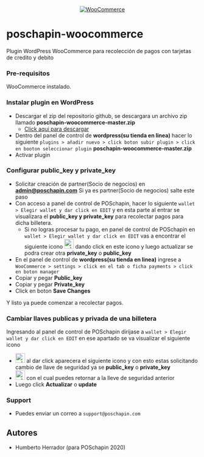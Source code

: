 
<p align="center"><a href="https://poschapin.com/"><img src="https://user-images.githubusercontent.com/37667605/86314652-713dc580-bbe5-11ea-83eb-749a41f60c65.png" alt="WooCommerce"></a></p>



# poschapin-woocommerce

Plugin WordPress WooCommerce para recolección de pagos con tarjetas de credito y debito

### Pre-requisitos

WooCommerce instalado.

### Instalar plugin en WordPress
- Descargar el zip del repositorio github, se descargara un archivo zip llamado **poschapin-woocommerce-master.zip** 
  - [Click aqui para descargar](https://github.com/hhklik/poschapin-woocommerce/archive/master.zip)
- Dentro del panel de control de **wordpress(su tienda en linea)** hacer lo siguiente  `plugins > añadir nuevo > click boton subir plugin > click en booton seleccionar plugin` **poschapin-woocommerce-master.zip**
- Activar plugin

### Configurar public_key y private_key
- Solicitar creación de partner(Socio de negocios) en **admin@poschapin.com** Si ya es partner(Socio de negocios) salte este paso
- Con acceso a panel de control de POSchapin, hacer lo siguiente `wallet > Elegir wallet y dar click en EDIT` y en esta parte al entrar se visualizara el **public_key y private_key** para recolectar pagos para dicha billetera.
  - Si no logras procesar tu pago, en panel de control de POSchapin en `wallet > Elegir wallet y dar click en EDIT` vas a encontrar el siguiente icono <img src="https://poschapin.com/wp-content/assets/img/key_reload.svg" width="25" alt="reload_keys"> dando click en este icono y luego actualizar se podra crear otra **private_key** o **public_key**
- En el panel de control de **wordpress(su tienda en linea)** ingrese a `WooCommerce > settings > click en el tab o ficha payments > click en boton manager` 
- Copiar y pegar **Public_key**
- Copiar y pegar **Private_key**
- Click en boton **Save Changes**

Y listo ya puede comenzar a recolectar pagos.

### Cambiar llaves publicas y privada de una billetera
Ingresando al panel de control de POSchapin dirijase a `wallet > Elegir wallet y dar click en EDIT` en ese apartado se va visualizar el siguiente icono 
- <img src="https://poschapin.com/wp-content/assets/img/key_reload.svg" width="25" alt="reload_keys"> al dar click aparecera el siguiente icono y con esto estas solicitando cambio de llave de seguridad ya se **public_key** o **private_key**  
- <img src="https://poschapin.com/wp-content/assets/img/return.svg" width="25" alt="reload_keys"> con el cual puedes retornar a la lleve de seguridad anterior
- Luego click **Actualizar** o **update**

### Support

- Puedes enviar un correo a `support@poschapin.com`


## Autores

- Humberto Herrador (para POSchapin 2020)




